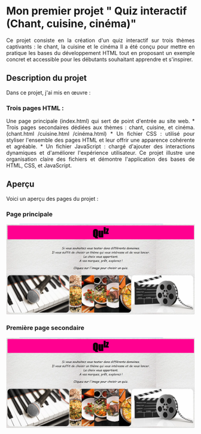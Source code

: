 # Mon premier projet " Quiz interactif (Chant, cuisine, cinéma)" 
<p align="justify">
Ce projet consiste en la création d'un quiz interactif sur trois thèmes captivants : le chant, la cuisine et le cinéma 
Il a été conçu pour mettre en pratique les bases du développement HTML tout en proposant un exemple concret et accessible
pour les débutants souhaitant apprendre et s'inspirer.
</p>

## Description du projet 
Dans ce projet, j'ai mis en œuvre :

### Trois pages HTML :
<p align="justify">
Une page principale (index.html) qui sert de point d'entrée au site web.
* Trois pages secondaires dédiées aux thèmes : chant, cuisine, et cinéma. (chant.html /cuisine.html /cinéma.html)
* Un fichier CSS : utilisé pour styliser l'ensemble des pages HTML et leur offrir une apparence cohérente et agréable.
* Un fichier JavaScript : chargé d'ajouter des interactions dynamiques et d'améliorer l'expérience utilisateur.
Ce projet illustre une organisation claire des fichiers et démontre l'application des bases de HTML, CSS, et JavaScript.
</p>

## Aperçu  
Voici un aperçu des pages du projet :
### Page principale  
![Page Principale](page_principale.png)  
### Première page secondaire 
![Page secondaire 01](page_principale.png)  











